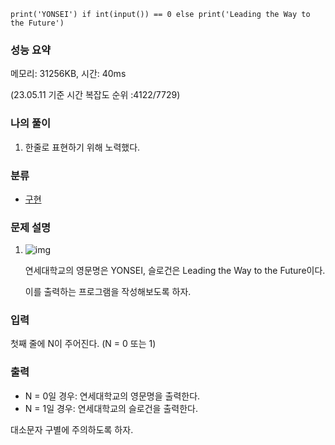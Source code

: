 ```
print('YONSEI') if int(input()) == 0 else print('Leading the Way to the Future')
```

### 성능 요약

메모리:   31256KB, 시간: 40ms 

(23.05.11 기준 시간 복잡도 순위 :4122/7729)



### 나의 풀이

1. 한줄로 표현하기 위해 노력했다.





### 분류

- [구현](https://www.acmicpc.net/problem/tag/102)

### 문제 설명

1. ![img](https://onlinejudgeimages.s3-ap-northeast-1.amazonaws.com/problem/15680/1.png)

   연세대학교의 영문명은 YONSEI, 슬로건은 Leading the Way to the Future이다.

   이를 출력하는 프로그램을 작성해보도록 하자.

### 입력

첫째 줄에 N이 주어진다. (N = 0 또는 1)

### 출력

- N = 0일 경우: 연세대학교의 영문명을 출력한다.
- N = 1일 경우: 연세대학교의 슬로건을 출력한다.

대소문자 구별에 주의하도록 하자.